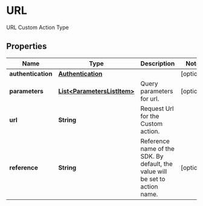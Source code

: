 

# URL

URL Custom Action Type

## Properties

| Name | Type | Description | Notes |
|------------ | ------------- | ------------- | -------------|
|**authentication** | [**Authentication**](Authentication.md) |  |  [optional] |
|**parameters** | [**List&lt;ParametersListItem&gt;**](ParametersListItem.md) | Query parameters for url. |  [optional] |
|**url** | **String** | Request Url for the Custom action. |  |
|**reference** | **String** | Reference name of the SDK. By default, the value will be set to action name. |  [optional] |



